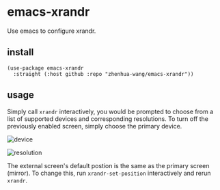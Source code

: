 # emacs-xrandr

Use emacs to configure xrandr.

## install

```
(use-package emacs-xrandr
  :straight (:host github :repo "zhenhua-wang/emacs-xrandr"))
```

## usage

Simply call `xrandr` interactively, you would be prompted to choose from a list of supported devices and corresponding resolutions. To turn off the previously enabled screen, simply choose the primary device.

![device](./device.png)

![resolution](./resolution.png)

The external screen's default postion is the same as the primary screen (mirror). To change this, run `xrandr-set-position` interactively and rerun `xrandr`.
